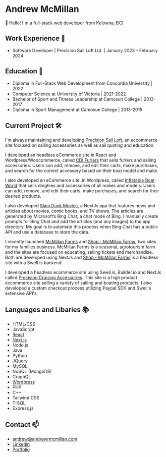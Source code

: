 # Andrew McMillan

👋 Hello! I'm a full-stack web developer from Kelowna, BC!

## Work Experience :office:

* Software Developer | Precision Sail Loft Ltd. | January 2023 - February 2024

## Education :school:

* Diploma in Full-Stack Web Development from Concordia University | 2022
* Computer Science at University of Victoria | 2021-2022
* Bachelor of Sport and Fitness Leadership at Camosun College | 2013-2017
* Diploma in Sport Management at Camosun College | 2013-2015

## Current Project 	:hammer_and_wrench:

I'm always maintaining and developing [Precision Sail Loft](https://www.precisionsailloft.com/), an eccommerce site focused on sailing accessories as well as sail quoting and education.

I developed an headless eCommerce site in React and Wordpress/Woocommerce, called [CDI Furlers](https://cdifurlers.com/) that sells furlers and sailing accessories. Users can add, remove, and edit their carts, make purchases, and search for the correct accessory based on their boat model and make.

I also developed an eCommerce site, in Wordpress, called [Inflatable Boat World](https://inflatableboatworld.com/) that sells dinghies and accessories of all makes and models. Users can add, remove, and edit their carts, make purchases, and search for their desired products.

I also developed [Slam Dunk Movies](https://www.slamdunkmovies.com/), a NextJs app that features news and articles about movies, comic books, and TV shows. The articles are generated by Microsoft’s Bing Chat, a chat mode of Bing. I manually create prompts for Bing Chat and add the articles (and any images) to the app directory. My goal is to automate this process when Bing Chat has a public API and use a database to store the data.

I recently launched [McMillan Farms](https://mcmillanfarms.ca) and [Shop - McMillan Farms](https://shop.mcmillanfarms.ca), two sites for my families business. McMillan Farms is a seasonal, agrotourism farm and the sites are focused on educating, selling tickets and merchandise.  Both are developed using NextJs and [Shop - McMillan Farms](https://shop.mcmillanfarms.ca) is a headless site with a Swell.is backend.

I developed a headless ecommerce site using Swell.is, Builder.io and NextJs called [Precision Cruising Accessories](https://www.precisioncruisingaccessories.com/).  This site is a high product eccommerce site selling a variety of sailing and boating products.  I also developed a custom checkout process utilizing Paypal SDK and Swell's extensive API's.

## Languages and Libaries :books:


* HTML/CSS
* JavaScript
* [React](https://cdifurlers.com/)
* [Next.js](https://mcmillanfarms.ca)
* Node.js
* Java
* Python
* JQuery
* MySQL
* NoSQL (MongoDB)
* GraphQL
* [Wordpress](https://www.precisionsailloft.com)
* PHP
* C++
* Tailwind CSS
* T-SQL
* Express.js

## Contact 📫

* [andrew@andrewrmcmillan.com](mailto:andrew@andrewrmcmillan.com)
* [Linkedin](https://linkedin.com/in/andrewrmcmillan/)
* [Portfolio](https://andrewrmcmillan.com)
